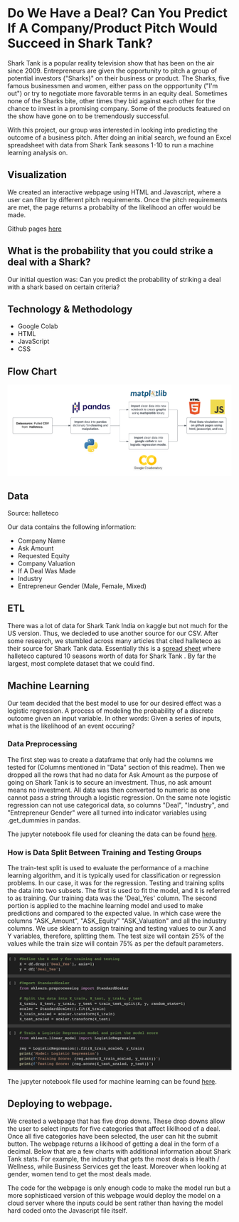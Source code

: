 # Do We Have a Deal? Can You Predict If A Company/Product Pitch Would Succeed in Shark Tank?  

Shark Tank is a popular reality television show that has been on the air since 2009. Entrepreneurs are given the opportunity to pitch a group of potential investors ("Sharks)" on their business or product. The Sharks, five famous businessmen and women, either pass on the oppportunity ("I'm out") or try to negotiate more favorable terms in an equity deal. Sometimes none of the Sharks bite, other times they bid against each other for the chance to invest in a promising company. Some of the products featured on the show have gone on to be tremendously successful.

With this project, our group was interested in looking into predicting the outcome of a business pitch. After doing an initial search, we found an Excel spreadsheet with data from Shark Tank seasons 1-10 to run a machine learning analysis on.

## Visualization
We created an interactive webpage using HTML and Javascript, where a user can filter by different pitch requirements. Once the pitch requirements are met, the page returns a probabilty of the likelihood an offer would be made. 

Github pages [here](https://kmoreno7.github.io/p4_SharkTank/)

## What is the probability that you could strike a deal with a Shark?
Our initial question was: Can you predict the probability of striking a deal with a shark based on certain criteria? 

## Technology & Methodology
- Google Colab 
- HTML
- JavaScript
- CSS

## Flow Chart

![ETL-Project (1)](https://github.com/kmoreno7/p4_SharkTank/blob/main/images/p4_etl.png)

## Data
Source: halleteco

Our data contains the following information: 
- Company Name
- Ask Amount
- Requested Equity 
- Company Valuation 
- If A Deal Was Made 
- Industry
- Entrepreneur Gender (Male, Female, Mixed)

## ETL

There was a lot of data for Shark Tank India on kaggle but not much for the US version. Thus, we decieded to use another source for our CSV. After some research, we stumbled across many articles that cited halleteco as their source for Shark Tank data. Essentially this is a [spread sheet](https://docs.google.com/spreadsheets/d/1Lr0gi_QJB_JU0lBMjJ7WiBRxA0loml1FlM-KlmKsaEY/edit#gid=0) where halleteco captured 10 seasons worth of data for Shark Tank . By far the largest, most complete dataset that we could find.

## Machine Learning
Our team decided that the best model to use for our desired effect was a logistic regression. A process of modeling the probability of a discrete outcome given an input variable. In other words: Given a series of inputs, what is the likelihood of an event occuring?

### Data Preprocessing
The first step was to create a dataframe that only had the columns we tested for (Columns mentioned in "Data" section of this readme). Then we dropped all the rows that had no data for Ask Amount as the purpose of going on Shark Tank is to secure an investment. Thus, no ask amount means no investment. All data was then converted to numeric as one cannot pass a string through a logistic regression. On the same note logistic regression can not use categorical data, so columns "Deal", "Industry", and "Entrepreneur Gender" were all turned into indicator variables using .get_dummies in pandas. 

The jupyter notebook file used for cleaning the data can be found [here](https://github.com/kmoreno7/p4_SharkTank/blob/main/data/Cleaning_SharkTank_Data.ipynb).

### How is Data Split Between Training and Testing Groups


The train-test split is used to evaluate the performance of a machine learning algorithm, and it is typically used for classification or regression problems. In our case, it was for the regression. Testing and training splits the data into two subsets. The first is used to fit the model, and it is referred to as training. Our training data was the 'Deal_Yes' column. The second portion is applied to the machine learning model and used to make predictions and compared to the expected value. In which case were the columns "ASK_Amount",	"ASK_Equity" "ASK_Valuation" and all the industry columns. We use sklearn to assign training and testing values to our X and Y variables, therefore, splitting them. The test size will contain 25% of the values while the train size will contain 75% as per the default parameters.

![p4](https://github.com/kmoreno7/p4_SharkTank/blob/main/images/Screenshot%202023-02-22%20at%205.46.40%20PM.png)

The jupyter notebook file used for machine learning can be found [here](https://github.com/kmoreno7/p4_SharkTank/blob/main/sharktank_machine_learning.ipynb).

## Deploying to webpage.

We created a webpage that has five drop downs. These drop downs allow the user to select inputs for five categories that affect likilhood of a deal. Once all five categories have been selected, the user can hit the submit button. The webpage returns a likihood of getting a deal in the form of a decimal. Below that are a few charts with additional information about Shark Tank stats. For example, the industry that gets the most deals is Health / Wellness, while Business Services get the least. Moreover when looking at gender, women tend to get the most deals made. 

The code for the webpage is only enough code to make the model run but a more sophisticaed version of this webpage would deploy the model on a cloud server where the inputs could be sent rather than having the model hard coded onto the Javascript file itself. 
